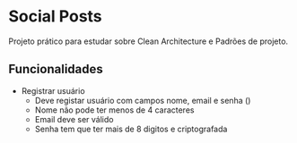 # Social Posts
Projeto prático para estudar sobre Clean Architecture e Padrões de projeto.


## Funcionalidades

- Registrar usuário
    - Deve registar usuário com campos nome, email e senha ()
    - Nome não pode ter menos de 4 caracteres 
    - Email deve ser válido
    - Senha tem que ter mais de 8 digitos e criptografada
